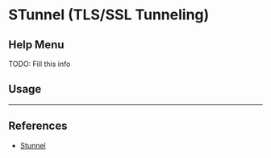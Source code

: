 # STunnel (TLS/SSL Tunneling)

## Help Menu

TODO: Fill this info

## Usage

---
## References

- [Stunnel](https://www.stunnel.org/)